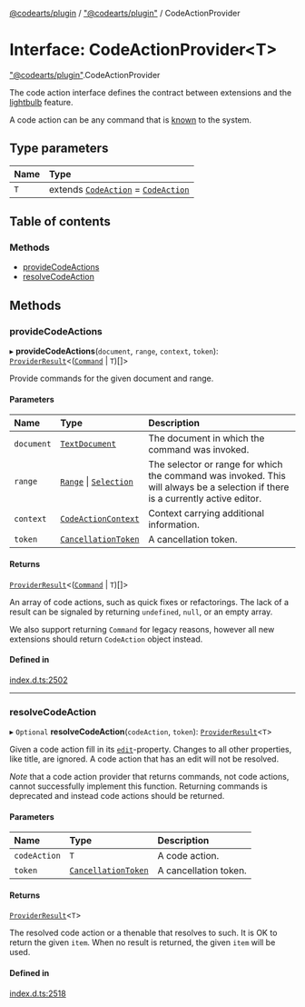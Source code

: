[@codearts/plugin](../README.md) / ["@codearts/plugin"](../modules/_codearts_plugin_.md) / CodeActionProvider

# Interface: CodeActionProvider<T\>

["@codearts/plugin"](../modules/_codearts_plugin_.md).CodeActionProvider

The code action interface defines the contract between extensions and
the [lightbulb](https://code.visualstudio.com/docs/editor/editingevolved#_code-action) feature.

A code action can be any command that is [known](../modules/codearts_plugin_.commands.md#getcommands) to the system.

## Type parameters

| Name | Type |
| :------ | :------ |
| `T` | extends [`CodeAction`](../classes/codearts_plugin_.CodeAction.md) = [`CodeAction`](../classes/codearts_plugin_.CodeAction.md) |

## Table of contents

### Methods

- [provideCodeActions](codearts_plugin_.CodeActionProvider.md#providecodeactions)
- [resolveCodeAction](codearts_plugin_.CodeActionProvider.md#resolvecodeaction)

## Methods

### provideCodeActions

▸ **provideCodeActions**(`document`, `range`, `context`, `token`): [`ProviderResult`](../modules/_codearts_plugin_.md#providerresult)<([`Command`](codearts_plugin_.Command.md) \| `T`)[]\>

Provide commands for the given document and range.

#### Parameters

| Name | Type | Description |
| :------ | :------ | :------ |
| `document` | [`TextDocument`](codearts_plugin_.TextDocument.md) | The document in which the command was invoked. |
| `range` | [`Range`](../classes/codearts_plugin_.Range.md) \| [`Selection`](../classes/codearts_plugin_.Selection.md) | The selector or range for which the command was invoked. This will always be a selection if there is a currently active editor. |
| `context` | [`CodeActionContext`](codearts_plugin_.CodeActionContext.md) | Context carrying additional information. |
| `token` | [`CancellationToken`](codearts_plugin_.CancellationToken.md) | A cancellation token. |

#### Returns

[`ProviderResult`](../modules/_codearts_plugin_.md#providerresult)<([`Command`](codearts_plugin_.Command.md) \| `T`)[]\>

An array of code actions, such as quick fixes or refactorings. The lack of a result can be signaled
by returning `undefined`, `null`, or an empty array.

We also support returning `Command` for legacy reasons, however all new extensions should return
`CodeAction` object instead.

#### Defined in

[index.d.ts:2502](https://github.com/huaweicloud/cloudide-plugin-api/blob/5055bbd/index.d.ts#L2502)

___

### resolveCodeAction

▸ `Optional` **resolveCodeAction**(`codeAction`, `token`): [`ProviderResult`](../modules/_codearts_plugin_.md#providerresult)<`T`\>

Given a code action fill in its [`edit`](../classes/codearts_plugin_.CodeAction.md#edit)-property. Changes to
all other properties, like title, are ignored. A code action that has an edit
will not be resolved.

*Note* that a code action provider that returns commands, not code actions, cannot successfully
implement this function. Returning commands is deprecated and instead code actions should be
returned.

#### Parameters

| Name | Type | Description |
| :------ | :------ | :------ |
| `codeAction` | `T` | A code action. |
| `token` | [`CancellationToken`](codearts_plugin_.CancellationToken.md) | A cancellation token. |

#### Returns

[`ProviderResult`](../modules/_codearts_plugin_.md#providerresult)<`T`\>

The resolved code action or a thenable that resolves to such. It is OK to return the given
`item`. When no result is returned, the given `item` will be used.

#### Defined in

[index.d.ts:2518](https://github.com/huaweicloud/cloudide-plugin-api/blob/5055bbd/index.d.ts#L2518)

